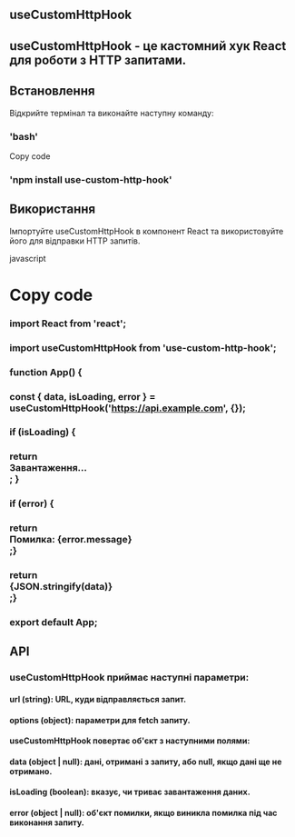 ## useCustomHttpHook
## useCustomHttpHook - це кастомний хук React для роботи з HTTP запитами.

## Встановлення
Відкрийте термінал та виконайте наступну команду:

### 'bash'

 Copy code

### 'npm install use-custom-http-hook' 

## Використання
Імпортуйте useCustomHttpHook в компонент React та використовуйте його для відправки HTTP запитів.

 javascript
# Copy code

### import React from 'react';
### import useCustomHttpHook from 'use-custom-http-hook';

### function App() {
 ### const { data, isLoading, error } = useCustomHttpHook('https://api.example.com', {});

 ### if (isLoading) {
 ###   return <div>Завантаження...</div>; }

 ### if (error) {
  ###  return <div>Помилка: {error.message}</div>;}

 ### return <div>{JSON.stringify(data)}</div>;}

### export default App;
## API
### useCustomHttpHook приймає наступні параметри:

#### url (string): URL, куди відправляється запит.
#### options (object): параметри для fetch запиту.
#### useCustomHttpHook повертає об'єкт з наступними полями:

#### data (object | null): дані, отримані з запиту, або null, якщо дані ще не отримано.
#### isLoading (boolean): вказує, чи триває завантаження даних.
#### error (object | null): об'єкт помилки, якщо виникла помилка під час виконання запиту.